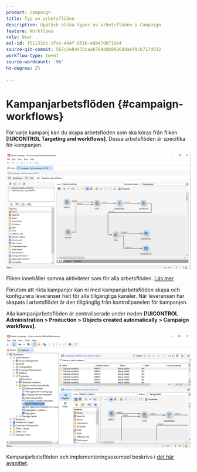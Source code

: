 ```yaml
---
product: campaign
title: Typ av arbetsflöden
description: Upptäck olika typer av arbetsflöden i Campaign
feature: Workflows
role: User
exl-id: f511332c-1fcc-444f-851b-e8b470b719b4
source-git-commit: 567c2e84433caab708ddb9026dda6f9cb717d032
workflow-type: tm+mt
source-wordcount: '96'
ht-degree: 2%

---
```


# Kampanjarbetsflöden {#campaign-workflows}

För varje kampanj kan du skapa arbetsflöden som ska köras från fliken **[!UICONTROL Targeting and workflows]**. Dessa arbetsflöden är specifika för kampanjen.

![](assets/wf-in-op-edit-delivery-tab.png)

Fliken innehåller samma aktiviteter som för alla arbetsflöden. [Läs mer](#implementation-steps-)

Förutom att rikta kampanjer kan ni med kampanjarbetsflöden skapa och konfigurera leveranser helt för alla tillgängliga kanaler. När leveransen har skapats i arbetsflödet är den tillgänglig från kontrollpanelen för kampanjen.

Alla kampanjarbetsflöden är centraliserade under noden **[!UICONTROL Administration > Production > Objects created automatically > Campaign workflows]**.

![](assets/campaigns_wf.png)

Kampanjarbetsflöden och implementeringsexempel beskrivs i [det här avsnittet](../campaigns/marketing-campaign-target.md).
